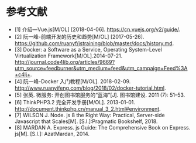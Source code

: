 # 参考文献

- [1] 介绍—Vue.js[M/OL] [2018-04-06]. https://cn.vuejs.org/v2/guide/.
- [2] 阮一峰-前端开发的历史和趋势[M/OL] [2017-05-26]. https://github.com/ruanyf/jstraining/blob/master/docs/history.md.
- [3] Docker: a Software as a Service, Operating System-Level Virtualization Framework[M/OL].2014-07-21. http://journal.code4lib.org/articles/9669?utm_source=feedburner&utm_medium=feed&utm_campaign=Feed%3A+c4lj+.
- [4] 阮一峰-Docker 入门教程[M/OL]. 2018-02-09. http://www.ruanyifeng.com/blog/2018/02/docker-tutorial.html.
- [5] 张英. 微服务: 开创图书馆服务的“蓝海”[J]. 图书馆建设. 2011 (7): 51–53.
- [6] ThinkPHP3.2 完全开发手册[M/OL]. 2013-01-01. http://document.thinkphp.cn/manual_3_2.html#environment.
- [7] WILSON J. Node. js 8 the Right Way: Practical, Server-side Javascript that Scales[M]. [S.l.]:Pragmatic Bookshelf, 2018.
- [8] MARDAN A. Express. js Guide: The Comprehensive Book on Express. js[M]. [S.l.]: AzatMardan, 2014.
